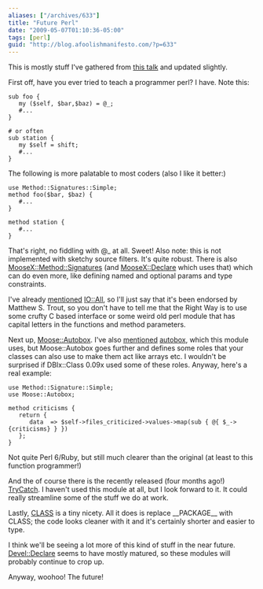 ```yaml
---
aliases: ["/archives/633"]
title: "Future Perl"
date: "2009-05-07T01:10:36-05:00"
tags: [perl]
guid: "http://blog.afoolishmanifesto.com/?p=633"
---
```

This is mostly stuff I've gathered from [this talk](http://www.shadowcat.co.uk/catalyst/talks/postgresql-WEST-2008/-files/perl5s-alive.xul) and updated slightly.

First off, have you ever tried to teach a programmer perl? I have. Note this:

    sub foo {
       my ($self, $bar,$baz) = @_;
       #...
    }

    # or often
    sub station {
       my $self = shift;
       #...
    }

The following is more palatable to most coders (also I like it better:)

```
use Method::Signatures::Simple;
method foo($bar, $baz) {
   #...
}

method station {
   #...
}
```

That's right, no fiddling with @\_ at all. Sweet! Also note: this is not implemented with sketchy source filters. It's quite robust. There is also [MooseX::Method::Signatures](http://search.cpan.org/search%3fmodule=MooseX::Method::Signatures) (and [MooseX::Declare](http://search.cpan.org/search%3fmodule=MooseX::Declare) which uses that) which can do even more, like defining named and optional params and type constraints.

I've already [mentioned](/archives/570) [IO::All](http://search.cpan.org/search%3fmodule=IO::All), so I'll just say that it's been endorsed by Matthew S. Trout, so you don't have to tell me that the Right Way is to use some crufty C based interface or some weird old perl module that has capital letters in the functions and method parameters.

Next up, [Moose::Autobox](http://search.cpan.org/search%3fmodule=Moose::Autobox). I've also [mentioned](/archives/63) [autobox](http://search.cpan.org/search%3fmodule=autobox), which this module uses, but Moose::Autobox goes further and defines some roles that your classes can also use to make them act like arrays etc. I wouldn't be surprised if DBIx::Class 0.09x used some of these roles. Anyway, here's a real example:

    use Method::Signature::Simple;
    use Moose::Autobox;

    method criticisms {
       return {
          data  => $self->files_criticized->values->map(sub { @{ $_->{criticisms} } })
       };
    }

Not quite Perl 6/Ruby, but still much clearer than the original (at least to this function programmer!)

And the of course there is the recently released (four months ago!) [TryCatch](http://search.cpan.org/search%3fmodule=TryCatch). I haven't used this module at all, but I look forward to it. It could really streamline some of the stuff we do at work.

Lastly, [CLASS](http://search.cpan.org/search%3fmodule=CLASS) is a tiny nicety. All it does is replace \_\_PACKAGE\_\_ with CLASS; the code looks cleaner with it and it's certainly shorter and easier to type.

I think we'll be seeing a lot more of this kind of stuff in the near future. [Devel::Declare](http://search.cpan.org/search%3fmodule=Devel::Declare) seems to have mostly matured, so these modules will probably continue to crop up.

Anyway, woohoo! The future!
